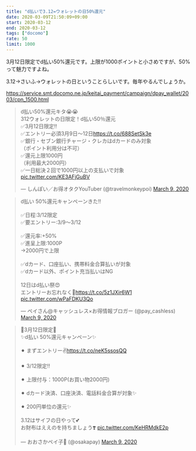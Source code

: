 ```yaml
---
title: "d払いで3.12=ウォレットの日50%還元"
date: 2020-03-09T21:50:09+09:00
start: 2020-03-12
end: 2020-03-12
tags: ["docomo"]
rate: 50
limit: 1000
---
```


3月12日限定でd払い50%還元です。上限が1000ポイントと小さめですが、50%って魅力ですよね。

3.12→さいふ→ウォレットの日ということらしいです。毎年やるんでしょうか。

https://service.smt.docomo.ne.jp/keitai_payment/campaign/dpay_wallet/2003/cpn_1500.html

<blockquote class="twitter-tweet"><p lang="ja" dir="ltr">d払い50%還元キタ😭😭<br>312ウォレットの日限定！d払い50％還元<br>✅3月12日限定‼️<br>✅エントリー必須3月9日〜12日<a href="https://t.co/688SetSk3e">https://t.co/688SetSk3e</a><br>✅銀行・セブン銀行チャージ・クレカはdカードのみ対象<br>（ポイント利用分は不可）<br>✅還元上限1000円<br>（利用最大2000円）<br>✅一日総決２回で1000円以上の支払いで対象 <a href="https://t.co/KE3AFjGuBV">pic.twitter.com/KE3AFjGuBV</a></p>&mdash; しんぽい／お得オタクYouTuber (@travelmonkeypoi) <a href="https://twitter.com/travelmonkeypoi/status/1236826127760408577?ref_src=twsrc%5Etfw">March 9, 2020</a></blockquote> <script async src="https://platform.twitter.com/widgets.js" charset="utf-8"></script>

<blockquote class="twitter-tweet"><p lang="ja" dir="ltr">d払い 50%還元キャンペーンきた‼️<br><br>✅日程:3/12限定<br>✅要エントリー:3/9〜3/12<br><br>✅還元率:+50%<br>✅進呈上限:1000P<br>→2000円で上限<br><br>✅dカード、口座払い、携帯料金合算払いが対象<br>✅dカード以外、ポイント充当払いはNG<br><br>12日はd払い祭😍<br>エントリーお忘れなく🙌<a href="https://t.co/5z1JXir6W1">https://t.co/5z1JXir6W1</a> <a href="https://t.co/wPaFDKU3Qo">pic.twitter.com/wPaFDKU3Qo</a></p>&mdash; ペイさん@キャッシュレス×お得情報ブロガー (@pay_cashless) <a href="https://twitter.com/pay_cashless/status/1236827745134374912?ref_src=twsrc%5Etfw">March 9, 2020</a></blockquote> <script async src="https://platform.twitter.com/widgets.js" charset="utf-8"></script>

<blockquote class="twitter-tweet"><p lang="ja" dir="ltr">💖3月12日限定💖<br>✨d払い 50%還元キャンペーン✨<br><br>⚫︎ まずエントリー✌️<a href="https://t.co/neK5ssosQQ">https://t.co/neK5ssosQQ</a><br><br>⚫︎ 3/12限定‼️<br><br>⚫︎ 上限付与：1000P(お買い物2000円)<br><br>⚫︎ dカード決済、口座決済、電話料金合算が対象✨<br><br>⚫︎ 200円単位の還元✨<br><br>3.12はサイフの日やって💕<br>お財布はええのを持ちましょう❣️ <a href="https://t.co/KeHRMdkE2p">pic.twitter.com/KeHRMdkE2p</a></p>&mdash; おおさかペイ子🥂 (@osakapay) <a href="https://twitter.com/osakapay/status/1236909003357093889?ref_src=twsrc%5Etfw">March 9, 2020</a></blockquote> <script async src="https://platform.twitter.com/widgets.js" charset="utf-8"></script>
